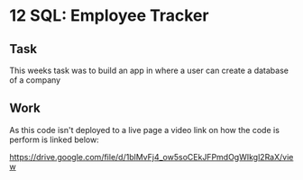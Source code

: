 # 12 SQL: Employee Tracker

## Task

This weeks task was to build an app in where a user can create a database of a company

## Work

As this code isn't deployed to a live page a video link on how the code is perform is linked below:

https://drive.google.com/file/d/1blMvFj4_ow5soCEkJFPmdOgWIkgl2RaX/view